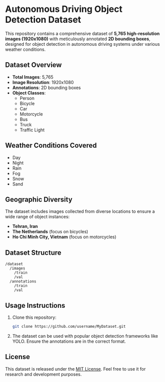 
# Autonomous Driving Object Detection Dataset

This repository contains a comprehensive dataset of **5,765 high-resolution images (1920x1080)** with meticulously annotated **2D bounding boxes**, designed for object detection in autonomous driving systems under various weather conditions.

## Dataset Overview

- **Total Images**: 5,765
- **Image Resolution**: 1920x1080
- **Annotations**: 2D bounding boxes
- **Object Classes**:
  - Person
  - Bicycle
  - Car
  - Motorcycle
  - Bus
  - Truck
  - Traffic Light

## Weather Conditions Covered
- Day
- Night
- Rain
- Fog
- Snow
- Sand

## Geographic Diversity
The dataset includes images collected from diverse locations to ensure a wide range of object instances:
- **Tehran, Iran**
- **The Netherlands** (focus on bicycles)
- **Ho Chi Minh City, Vietnam** (focus on motorcycles)

## Dataset Structure

```
/dataset
  /images
    /train
    /val
  /annotations
    /train
    /val
```

## Usage Instructions

1. Clone this repository:
   ```bash
   git clone https://github.com/username/MyDataset.git
   ```
2. The dataset can be used with popular object detection frameworks like YOLO. Ensure the annotations are in the correct format.

## License

This dataset is released under the [MIT License](LICENSE). Feel free to use it for research and development purposes.
